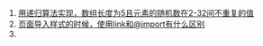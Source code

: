 

1. [用递归算法实现，数组长度为5且元素的随机数在2-32间不重复的值](https://github.com/QingyiHuang/dailyYoung/issues/2)
2. [页面导入样式的时候，使用link和@import有什么区别](https://github.com/QingyiHuang/dailyYoung/issues/1)
3. 

